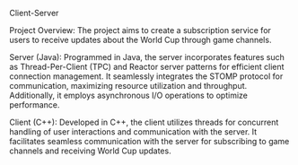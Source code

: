Client-Server

Project Overview:
  The project aims to create a subscription service for users to receive updates about the World Cup through game channels.

Server (Java):
  Programmed in Java, the server incorporates features such as Thread-Per-Client (TPC) and Reactor server patterns for efficient client connection management.
  It seamlessly integrates the STOMP protocol for communication, maximizing resource utilization and throughput.
  Additionally, it employs asynchronous I/O operations to optimize performance.

Client (C++):
  Developed in C++, the client utilizes threads for concurrent handling of user interactions and communication with the server.
  It facilitates seamless communication with the server for subscribing to game channels and receiving World Cup updates.
